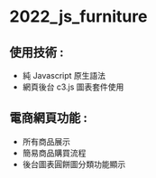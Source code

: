 # 2022_js_furniture

## 使用技術 : 

* 純 Javascript 原生語法
* 網頁後台 c3.js 圖表套件使用 

## 電商網頁功能 :

* 所有商品展示
* 簡易商品購買流程
* 後台圖表圓餅圖分類功能顯示
